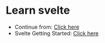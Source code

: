 # Learn svelte

- Continue from: [Click here](https://svelte.dev/tutorial/component-events)
- Svelte Getting Started: [Click here](https://svelte.dev/docs#getting-started)
